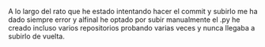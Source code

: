  A lo largo del rato que he estado intentando hacer el commit y subirlo me ha dado siempre error y alfinal he optado por subir manualmente el .py
 he creado incluso varios repositorios probando varias veces y nunca llegaba a subirlo de vuelta. 
